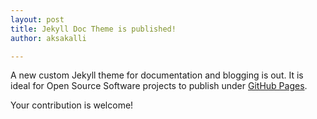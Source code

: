 ```yaml
---
layout: post
title: Jekyll Doc Theme is published!
author: aksakalli

---
```

A new custom Jekyll theme for documentation and blogging is out. It is ideal for Open Source Software projects to publish under [GitHub Pages](https://pages.github.com).

Your contribution is welcome!